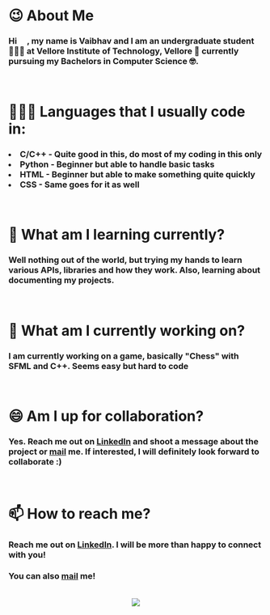 <!--
**GhostVaibhav/GhostVaibhav** is a ✨ _special_ ✨ repository because its `README.md` (this file) appears on your GitHub profile.

Here are some ideas to get you started:

- 🔭 I’m currently working on ...
- 🌱 I’m currently learning ...
- 👯 I’m looking to collaborate on ...
- 🤔 I’m looking for help with ...
- 💬 Ask me about ...
- 📫 How to reach me: ...
- 😄 Pronouns: ...
- ⚡ Fun fact: ...
-->
# 😉 About Me
### Hi <img src="https://raw.githubusercontent.com/MartinHeinz/MartinHeinz/master/wave.gif" width="16px">, my name is Vaibhav and I am an undergraduate student 👨🏻‍🎓 at Vellore Institute of Technology, Vellore 🏫 currently pursuing my Bachelors in Computer Science 🤓.
<br>

# 👨🏻‍💻 Languages that I usually code in:
### <b><li>C/C++</b> - Quite good in this, do most of my coding in this only<b><li>Python</b> - Beginner but able to handle basic tasks<b><li>HTML</b> - Beginner but able to make something quite quickly <b><li>CSS</b> - Same goes for it as well
<br>

# 🌱 What am I learning currently?
### Well nothing out of the world, but trying my hands to learn various APIs, libraries and how they work. Also, learning about documenting my projects.
<br>

# 🔭 What am I currently working on?
### I am currently working on a game, basically "Chess" with SFML and C++. <b>Seems easy</b> but hard to code
<br>

# 😄 Am I up for collaboration?

### Yes. Reach me out on <a href="linkedin.com/in/ghost-vaibhav">LinkedIn</a> and shoot a message about the project or <a href="mailto:sharmavaibhav110028@gmail.com">mail</a> me. If interested, I will definitely look forward to collaborate :)
<br>

# 📫 How to reach me?

### Reach me out on <a href="linkedin.com/in/ghost-vaibhav">LinkedIn</a>. I will be more than happy to connect with you!
### You can also <a href="mailto:sharmavaibhav110028@gmail.com">mail</a> me!
<br>

<center><img src="https://github-readme-stats.vercel.app/api?username=GhostVaibhav&show_icons=true&theme=tokyonight"/></center>